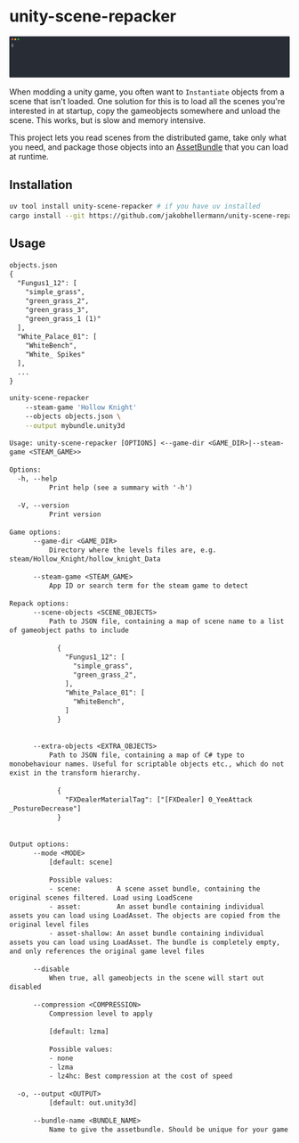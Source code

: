 # unity-scene-repacker

![demo asciicast](./docs/demo-cast.svg)

When modding a unity game, you often want to `Instantiate` objects from a scene that isn't loaded.
One solution for this is to load all the scenes you're interested in at startup, copy the gameobjects somewhere and unload the scene.
This works, but is slow and memory intensive.

This project lets you read scenes from the distributed game, take only what you need, and package those objects into an [AssetBundle](https://docs.unity3d.com/Manual/AssetBundlesIntro.html) that you can load at runtime.

## Installation

```sh
uv tool install unity-scene-repacker # if you have uv installed
cargo install --git https://github.com/jakobhellermann/unity-scene-repacker --locked # to compile from source
```

## Usage

```jsonc
objects.json
{
  "Fungus1_12": [
    "simple_grass",
    "green_grass_2",
    "green_grass_3",
    "green_grass_1 (1)"
  ],
  "White_Palace_01": [
    "WhiteBench",
    "White_ Spikes"
  ],
  ...
}
```

```sh
unity-scene-repacker
    --steam-game 'Hollow Knight'
    --objects objects.json \
    --output mybundle.unity3d
```


```
Usage: unity-scene-repacker [OPTIONS] <--game-dir <GAME_DIR>|--steam-game <STEAM_GAME>>

Options:
  -h, --help
          Print help (see a summary with '-h')

  -V, --version
          Print version

Game options:
      --game-dir <GAME_DIR>
          Directory where the levels files are, e.g. steam/Hollow_Knight/hollow_knight_Data

      --steam-game <STEAM_GAME>
          App ID or search term for the steam game to detect

Repack options:
      --scene-objects <SCENE_OBJECTS>
          Path to JSON file, containing a map of scene name to a list of gameobject paths to include
          
            {
              "Fungus1_12": [
                "simple_grass",
                "green_grass_2",
              ],
              "White_Palace_01": [
                "WhiteBench",
              ]
            }
          

      --extra-objects <EXTRA_OBJECTS>
          Path to JSON file, containing a map of C# type to monobehaviour names. Useful for scriptable objects etc., which do not exist in the transform hierarchy.
          
            {
              "FXDealerMaterialTag": ["[FXDealer] 0_YeeAttack _PostureDecrease"]
            }
          

Output options:
      --mode <MODE>
          [default: scene]

          Possible values:
          - scene:         A scene asset bundle, containing the original scenes filtered. Load using LoadScene
          - asset:         An asset bundle containing individual assets you can load using LoadAsset. The objects are copied from the original level files
          - asset-shallow: An asset bundle containing individual assets you can load using LoadAsset. The bundle is completely empty, and only references the original game level files

      --disable
          When true, all gameobjects in the scene will start out disabled

      --compression <COMPRESSION>
          Compression level to apply
          
          [default: lzma]

          Possible values:
          - none
          - lzma
          - lz4hc: Best compression at the cost of speed

  -o, --output <OUTPUT>
          [default: out.unity3d]

      --bundle-name <BUNDLE_NAME>
          Name to give the assetbundle. Should be unique for your game
```
